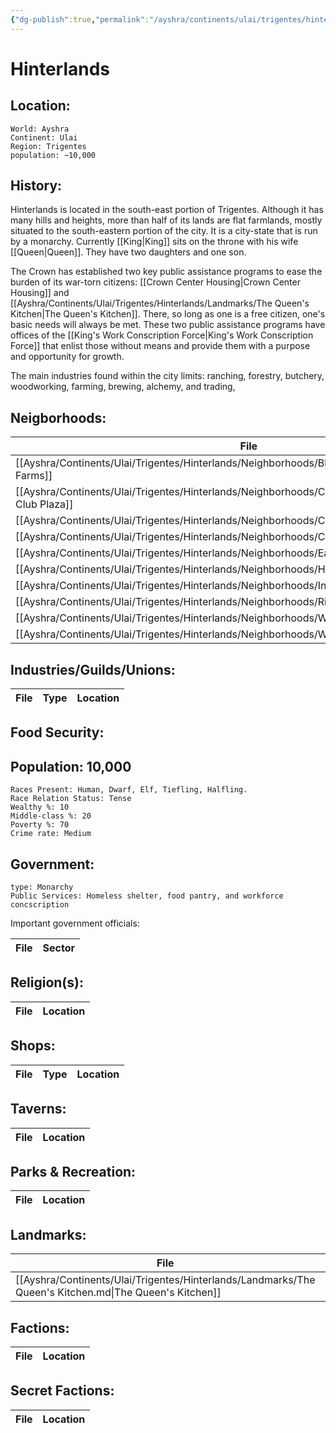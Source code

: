 ```yaml
---
{"dg-publish":true,"permalink":"/ayshra/continents/ulai/trigentes/hinterlands/hinterlands/","dgHomeLink":true,"dgPassFrontmatter":false}
---
```


# Hinterlands

## Location:
	World: Ayshra
	Continent: Ulai
	Region: Trigentes
	population: ~10,000

## History:

Hinterlands is located in the south-east portion of Trigentes. Although it has many hills and heights,  more than half of its lands are flat farmlands, mostly situated to the south-eastern portion of the city. It is a city-state that is run by a monarchy. Currently [[King|King]] sits on the throne with his wife [[Queen|Queen]]. They have two daughters and one son.

The Crown has established two key public assistance programs to ease the burden of  its war-torn citizens: [[Crown Center Housing|Crown Center Housing]] and [[Ayshra/Continents/Ulai/Trigentes/Hinterlands/Landmarks/The Queen's Kitchen|The Queen's Kitchen]].  There, so long as one is a free citizen, one's basic needs will always be met. These two public assistance programs have offices of the [[King's Work Conscription Force|King's Work Conscription Force]] that enlist those without means and provide them with a purpose and opportunity for growth. 

The main industries found within the city limits: ranching, forestry, butchery, woodworking, farming, brewing, alchemy, and trading, 

## Neigborhoods:
| File                                                                                                     | Type                                 | Summary |
| -------------------------------------------------------------------------------------------------------- | ------------------------------------ | ------- |
| [[Ayshra/Continents/Ulai/Trigentes/Hinterlands/Neighborhoods/Blue Valley Farms.md\|Blue Valley Farms]]   | farm                                 | \-      |
| [[Ayshra/Continents/Ulai/Trigentes/Hinterlands/Neighborhoods/Country Club Plaza.md\|Country Club Plaza]] | commercial                           | \-      |
| [[Ayshra/Continents/Ulai/Trigentes/Hinterlands/Neighborhoods/Crossroads.md\|Crossroads]]                 | residential                          | \-      |
| [[Ayshra/Continents/Ulai/Trigentes/Hinterlands/Neighborhoods/Crown Center.md\|Crown Center]]             | residential/commercial               | \-      |
| [[Ayshra/Continents/Ulai/Trigentes/Hinterlands/Neighborhoods/East Bottoms.md\|East Bottoms]]             | industry                             | \-      |
| [[Ayshra/Continents/Ulai/Trigentes/Hinterlands/Neighborhoods/Hospital Hill.md\|Hospital Hill]]           | residential/commercial/industry/none | \-      |
| [[Ayshra/Continents/Ulai/Trigentes/Hinterlands/Neighborhoods/Independence.md\|Independence]]             | residential, commercial              | \-      |
| [[Ayshra/Continents/Ulai/Trigentes/Hinterlands/Neighborhoods/River Market.md\|River Market]]             | commercial                           | \-      |
| [[Ayshra/Continents/Ulai/Trigentes/Hinterlands/Neighborhoods/West Bottoms.md\|West Bottoms]]             | commercial                           | \-      |
| [[Ayshra/Continents/Ulai/Trigentes/Hinterlands/Neighborhoods/Westport.md\|Westport]]                     | residential/commercial/industry/none | \-      |


## Industries/Guilds/Unions:
| File | Type | Location |
| ---- | ---- | -------- |

## Food Security:

## Population: 10,000 

	Races Present: Human, Dwarf, Elf, Tiefling, Halfling. 
	Race Relation Status: Tense
	Wealthy %: 10
	Middle-class %: 20
	Poverty %: 70
	Crime rate: Medium
	

## Government:
	type: Monarchy
	Public Services: Homeless shelter, food pantry, and workforce concscription

Important government officials:

| File | Sector |
| ---- | ------ |


## Religion(s):
| File | Location |
| ---- | -------- |

## Shops:
| File | Type | Location |
| ---- | ---- | -------- |

## Taverns:
| File | Location |
| ---- | -------- |

## Parks & Recreation:
| File | Location |
| ---- | -------- |

## Landmarks:
| File                                                                                                   | Location     |
| ------------------------------------------------------------------------------------------------------ | ------------ |
| [[Ayshra/Continents/Ulai/Trigentes/Hinterlands/Landmarks/The Queen's Kitchen.md\|The Queen's Kitchen]] | Crown Center |

## Factions:
| File | Location |
| ---- | -------- |

## Secret Factions:
| File | Location |
| ---- | -------- |


